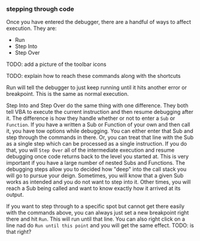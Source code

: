 ### stepping through code

Once you have entered the debugger, there are a handful of ways to affect execution. They are:

- Run
- Step Into
- Step Over

TODO: add a picture of the toolbar icons

TODO: explain how to reach these commands along with the shortcuts

Run will tell the debugger to just keep running until it hits another error or breakpoint. This is the same as normal execution.

Step Into and Step Over do the same thing with one difference. They both tell VBA to execute the current instruction and then resume debugging after it. The difference is how they handle whether or not to enter a `Sub` or `Function`. If you have a written a Sub or Function of your own and then call it, you have tow options while debugging. You can either enter that Sub and step through the commands in there. Or, you can treat that line with the Sub as a single step which can be processed as a single instruction. If you do that, you will `Step Over` all of the intermediate execution and resume debugging once code returns back to the level you started at. This is very important if you have a large number of nested Subs and Functions. The debugging steps allow you to decided how "deep" into the call stack you will go to pursue your deign. Sometimes, you will know that a given Sub works as intended and you do not want to step into it. Other times, you will reach a Sub being called and want to know exactly how it arrived at its output.

If you want to step through to a specific spot but cannot get there easily with the commands above, you can always just set a new breakpoint right there and hit `Run`. This will run until that line. You can also right click on a line nad do `Run until this point` and you will get the same effect. TODO: is that right?
